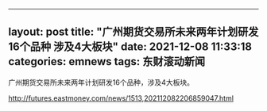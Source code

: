 
---
layout: post
title: "广州期货交易所未来两年计划研发16个品种 涉及4大板块"
date: 2021-12-08 11:33:18
categories: emnews
tags: 东财滚动新闻
---

广州期货交易所未来两年计划研发16个品种，涉及4大板块。

<http://futures.eastmoney.com/news/1513,202112082206859047.html>